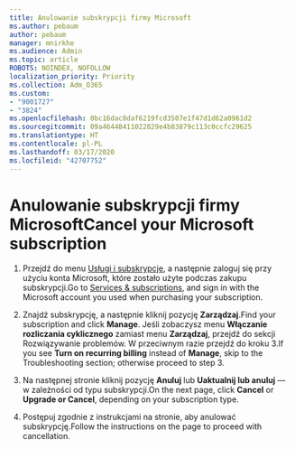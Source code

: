 ```yaml
---
title: Anulowanie subskrypcji firmy Microsoft
ms.author: pebaum
author: pebaum
manager: mnirkhe
ms.audience: Admin
ms.topic: article
ROBOTS: NOINDEX, NOFOLLOW
localization_priority: Priority
ms.collection: Adm_O365
ms.custom:
- "9001727"
- "3824"
ms.openlocfilehash: 0bc16dac8daf6219fcd3507e1f47d1d62a0961d2
ms.sourcegitcommit: 09a46448411022829e4b83879c113c0ccfc29625
ms.translationtype: HT
ms.contentlocale: pl-PL
ms.lasthandoff: 03/17/2020
ms.locfileid: "42707752"
---
```

# <a name="cancel-your-microsoft-subscription"></a><span data-ttu-id="a2ef3-102">Anulowanie subskrypcji firmy Microsoft</span><span class="sxs-lookup"><span data-stu-id="a2ef3-102">Cancel your Microsoft subscription</span></span>

1. <span data-ttu-id="a2ef3-103">Przejdź do menu [Usługi i subskrypcje](https://account.microsoft.com/services/), a następnie zaloguj się przy użyciu konta Microsoft, które zostało użyte podczas zakupu subskrypcji.</span><span class="sxs-lookup"><span data-stu-id="a2ef3-103">Go to [Services & subscriptions](https://account.microsoft.com/services/), and sign in with the Microsoft account you used when purchasing your subscription.</span></span>

2. <span data-ttu-id="a2ef3-104">Znajdź subskrypcję, a następnie kliknij pozycję **Zarządzaj**.</span><span class="sxs-lookup"><span data-stu-id="a2ef3-104">Find your subscription and click **Manage**.</span></span> <span data-ttu-id="a2ef3-105">Jeśli zobaczysz menu **Włączanie rozliczania cyklicznego** zamiast menu **Zarządzaj**, przejdź do sekcji Rozwiązywanie problemów. W przeciwnym razie przejdź do kroku 3.</span><span class="sxs-lookup"><span data-stu-id="a2ef3-105">If you see **Turn on recurring billing** instead of **Manage**, skip to the Troubleshooting section;  otherwise proceed to step 3.</span></span>

3. <span data-ttu-id="a2ef3-106">Na następnej stronie kliknij pozycję **Anuluj** lub **Uaktualnij lub anuluj** — w zależności od typu subskrypcji.</span><span class="sxs-lookup"><span data-stu-id="a2ef3-106">On the next page, click **Cancel** or **Upgrade or Cancel**, depending on your subscription type.</span></span>

4. <span data-ttu-id="a2ef3-107">Postępuj zgodnie z instrukcjami na stronie, aby anulować subskrypcję.</span><span class="sxs-lookup"><span data-stu-id="a2ef3-107">Follow the instructions on the page to proceed with cancellation.</span></span>
